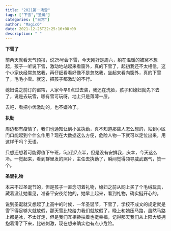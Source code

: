 ```yaml
---
title: "2021第一场雪"
tags: ["下雪","圣诞"]
categories: ["日常"]
author: "MagicQ"
date: 2021-12-25T22:25:16+08:00
description: " "
---
```


**下雪了**

前两天就看天气预报，说25号会下雪，今天刚好是周六，躺在温暖的被窝不想起，孩子一听说下雪，激动地站起来看窗外，真的下雪了，起初我还不太相信，这个小家伙经常忽悠我，再仔细看看好像不是忽悠我，坐起来看向窗外，真的下雪了，毛毛小雪。就这，把孩子都激动的不行。

媳妇说之前订的窗帘，人家今早9点过去装，我还在洗脸，孩子和媳妇就先下去了，说是去玩雪，哪有雪可玩呀，地上只是薄薄一层。

去吧，看把小优激动的，也不嫌冷了。

**执勤**

周边都有疫情了，我们也通知让到小区执勤，真不知道那些人怎么想的，站到小区门口能起到个什么作用？现在大数据这么方便，危险人物一下就可以定位出来，用这样干吗？无语。

只想还想着可能得值下午班，5点到7点半，但是没有安排我，庆幸，今天这么冷。一觉起来，看到群里发的照片，主任去执勤了，瞬间觉得领导威武霸气，赞一个。

**圣诞礼物**

本来不过圣诞节的，但是孩子一直念叨着礼物，媳妇之前从网上买了个毛绒玩具，藏着没让她看见，准备平安夜给她的，她早上起来，看到礼物，确实挺开心的。

说到圣诞就又想起了上高中的时候，一年圣诞节，下雪了，学校不成文的规定就是雪下得足够大就放假，那天雪比较给力我们就放假了，晚上和她压马路，虽然马路上都是冰，不太好走，但是我们互相搀扶着也挺幸福，记得那天我们从上阳大坡拥抱着滑了下来，比较刺激，现在想来确实也有点小危险。